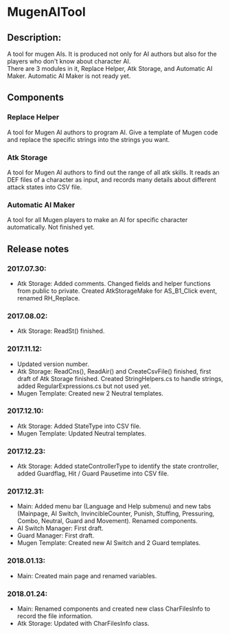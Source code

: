 # MugenAITool

## Description:

A tool for mugen AIs. It is produced not only for AI authors but also for the players who don't know about character AI.  
There are 3 modules in it, Replace Helper, Atk Storage, and Automatic AI Maker. Automatic AI Maker is not ready yet.

## Components

### Replace Helper
A tool for Mugen AI authors to program AI. Give a template of Mugen code and replace the specific strings into the strings you want.

### Atk Storage
A tool for Mugen AI authors to find out the range of all atk skills. It reads an DEF files of a character as input, and records many details about different attack states into CSV file.

### Automatic AI Maker
A tool for all Mugen players to make an AI for specific character automatically. Not finished yet.

## Release notes

### 2017.07.30:
- Atk Storage: Added comments. Changed fields and helper functions from public to private. Created AtkStorageMake for AS_B1_Click event, renamed RH_Replace.  

### 2017.08.02:
- Atk Storage: ReadSt() finished.

### 2017.11.12:
- Updated version number.
- Atk Storage: ReadCns(), ReadAir() and CreateCsvFile() finished, first draft of Atk Storage finished. Created StringHelpers.cs to handle strings, added RegularExpressions.cs but not used yet.
- Mugen Template: Created new 2 Neutral templates.

### 2017.12.10:
- Atk Storage: Added StateType into CSV file.
- Mugen Template: Updated Neutral templates.

### 2017.12.23:
- Atk Storage: Added stateControllerType to identify the state crontroller, added Guardflag, Hit / Guard Pausetime into CSV file.

### 2017.12.31:
- Main: Added menu bar (Language and Help submenu) and new tabs (Mainpage, AI Switch, InvincibleCounter, Punish, Stuffing, Pressuring, Combo, Neutral, Guard and Movement). Renamed components.
- AI Switch Manager: First draft.
- Guard Manager: First draft.
- Mugen Template: Created new AI Switch and 2 Guard templates.

### 2018.01.13:
- Main: Created main page and renamed variables.

### 2018.01.24:
- Main: Renamed components and created new class CharFilesInfo to record the file information.
- Atk Storage: Updated with CharFilesInfo class.
